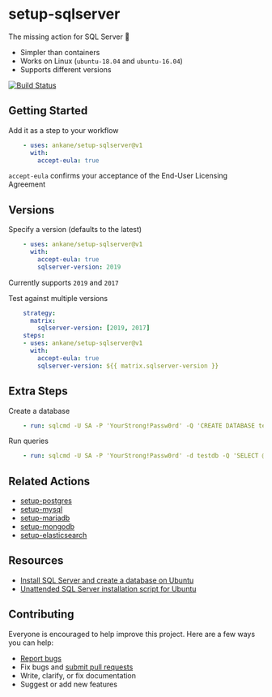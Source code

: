 # setup-sqlserver

The missing action for SQL Server :tada:

- Simpler than containers
- Works on Linux (`ubuntu-18.04` and `ubuntu-16.04`)
- Supports different versions

[![Build Status](https://github.com/ankane/setup-sqlserver/workflows/build/badge.svg?branch=v1)](https://github.com/ankane/setup-sqlserver/actions)

## Getting Started

Add it as a step to your workflow

```yml
    - uses: ankane/setup-sqlserver@v1
      with:
        accept-eula: true
```

`accept-eula` confirms your acceptance of the End-User Licensing Agreement

## Versions

Specify a version (defaults to the latest)

```yml
    - uses: ankane/setup-sqlserver@v1
      with:
        accept-eula: true
        sqlserver-version: 2019
```

Currently supports `2019` and `2017`

Test against multiple versions

```yml
    strategy:
      matrix:
        sqlserver-version: [2019, 2017]
    steps:
    - uses: ankane/setup-sqlserver@v1
      with:
        accept-eula: true
        sqlserver-version: ${{ matrix.sqlserver-version }}
```

## Extra Steps

Create a database

```yml
    - run: sqlcmd -U SA -P 'YourStrong!Passw0rd' -Q 'CREATE DATABASE testdb'
```

Run queries

```yml
    - run: sqlcmd -U SA -P 'YourStrong!Passw0rd' -d testdb -Q 'SELECT @@VERSION'
```

## Related Actions

- [setup-postgres](https://github.com/ankane/setup-postgres)
- [setup-mysql](https://github.com/ankane/setup-mysql)
- [setup-mariadb](https://github.com/ankane/setup-mariadb)
- [setup-mongodb](https://github.com/ankane/setup-mongodb)
- [setup-elasticsearch](https://github.com/ankane/setup-elasticsearch)

## Resources

- [Install SQL Server and create a database on Ubuntu](https://docs.microsoft.com/en-us/sql/linux/quickstart-install-connect-ubuntu)
- [Unattended SQL Server installation script for Ubuntu](https://docs.microsoft.com/en-us/sql/linux/sample-unattended-install-ubuntu)

## Contributing

Everyone is encouraged to help improve this project. Here are a few ways you can help:

- [Report bugs](https://github.com/ankane/setup-sqlserver/issues)
- Fix bugs and [submit pull requests](https://github.com/ankane/setup-sqlserver/pulls)
- Write, clarify, or fix documentation
- Suggest or add new features
